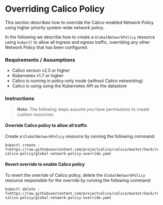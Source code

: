 # Overriding Calico Policy

This section describes how to override the Calico-enabled Network Policy using higher priority system-wide
network policy.

In the following we describe how to create a `GlobalNetworkPolicy` resource using `kubectl` to allow all
ingress and egress traffic, overriding any other Network Policy that has been configured.

### Requirements / Assumptions

- Calico version v2.5 or higher
- Kubernetes v1.7 or higher
- Calico is running in policy-only mode (without Calico networking)
- Calico is using using the Kubernetes API as the datastore

### Instructions

> **Note:** The following steps assume you have permissions to create custom resources.

#### Override Calico policy to allow all traffic

Create a `GlobalNetworkPolicy` resource by running the following command:

```
kubectl create -f=https://raw.githubusercontent.com/projectcalico/calico/master/hack/remove-calico-policy/global-network-policy-override.yaml
```

#### Revert override to enable Calico policy

To revert the override of Calico policy, delete the `GlobalNetworkPolicy` resource 
responsible for the override by running the following command:

```
kubectl delete -f=https://raw.githubusercontent.com/projectcalico/calico/master/hack/remove-calico-policy/global-network-policy-override.yaml
```
